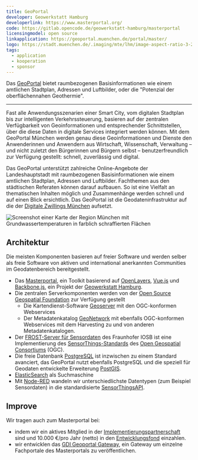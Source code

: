 ```yaml
---
title: GeoPortal
developer: Geowerkstatt Hamburg
developerlink: https://www.masterportal.org/
code: https://gitlab.opencode.de/geowerkstatt-hamburg/masterportal
licensingmodel: open source
linkapplication: https://geoportal.muenchen.de/portal/master/
logo: https://stadt.muenchen.de/.imaging/mte/lhm/image-aspect-ratio-3-2-1008w/dam/Home/Stadtverwaltung/Kommunalreferat/img_geoportal/Karten/Logo_GeoPortal.png/jcr:content/Logo_GeoPortal.png
tags:
  - application
  - kooperation
  - sponsor
---
```


Das [GeoPortal](https://geoportal.muenchen.de/portal/master/) bietet raumbezogenen Basisinformationen wie einem amtlichen Stadtplan, Adressen und Luftbilder, oder die "Potenzial der oberflächennahen Geothermie".

---

Fast alle Anwendungsszenarien einer Smart City, vom digitalen Stadtplan bis zur intelligenten Verkehrssteuerung, basieren auf der zentralen Verfügbarkeit von Geoinformationen und entsprechender Schnittstellen, über die diese Daten in digitale Services integriert werden können.
Mit dem GeoPortal München werden genau diese Geoinformationen und Dienste den Anwenderinnen und Anwendern aus Wirtschaft, Wissenschaft, Verwaltung – und nicht zuletzt den Bürgerinnen und Bürgern selbst – benutzerfreundlich zur Verfügung gestellt: schnell, zuverlässig und digital.

Das GeoPortal unterstützt zahlreiche Online-Angebote der Landeshauptstadt mit raumbezogenen Basisinformationen wie einem amtlichen Stadtplan, Adressen und Luftbilder.
Fachthemen aus den städtischen Referaten können darauf aufbauen.
So ist eine Vielfalt an thematischen Inhalten möglich und Zusammenhänge werden schnell und auf einen Blick ersichtlich.
Das GeoPortal ist die Geodateninfrastruktur auf die der [Digitale Zwillings München](https://muenchen.digital/twin/) aufsetzt.

![Screenshot einer Karte der Region München mit Grundwassertemperaturen in farblich schraffierten Flächen](/inhouse/geoportal_geothermie_screen.png)

## Architektur

Die meisten Komponenten basieren auf freier Software und werden selber als freie Software von aktiven und international anerkannten Communities im Geodatenbereich bereitgestellt.

- Das [Masterportal](https://www.masterportal.org/), ein Toolkit basierend auf [OpenLayers](https://openlayers.org/), [Vue.js](vuejs) und [Backbone.js](https://backbonejs.org/), ein Projekt der [Geowerkstatt Hamburg](https://www.hamburg.de/geowerkstatt/).
- Die zentralen Serverkomponenten werden von der [Open Source Geospatial Foundation](https://www.osgeo.org/) zur Verfügung gestellt
  - Die Kartendienst-Software [Geoserver](https://geoserver.org) mit den OGC-konformen Webservices
  - Der Metadatenkatalog [GeoNetwork](https://geonetwork-opensource.org) mit ebenfalls OGC-konformen Webservices mit dem Harvesting zu und von anderen Metadatenkatalogen.
- Der [FROST-Server für Sensordaten](https://www.iosb.fraunhofer.de/de/projekte-produkte/frostserver.html) des Fraunhofer IOSB ist eine Implementierung des [SensorThings-Standards](https://www.ogc.org/standards/sensorthings) des [Open Geospatial Consortiums](https://www.ogc.org/) (OGC).
- Die freie Datenbank [PostgreSQL](postgresql) ist inzwischen zu einem Standard avanciert, das GeoPortal nutzt ebenfalls PostgreSQL und die speziell für Geodaten entwickelte Erweiterung [PostGIS](https://postgis.net).
- [ElasticSearch](https://www.elastic.co/de/elasticsearch/) als Suchmaschine
- Mit [Node-RED](https://nodered.org/) wandeln wir unterschiedlichste Datentypen (zum Beispiel Sensordaten) in die standardisierte [SensorThingsAPI](https://github.com/opengeospatial/sensorthings).

## Improve

Wir tragen auch zum  Masterportal bei:

* indem wir ein aktives Mitglied in der [Implementierungspartnerschaft](https://www.masterportal.org/maintainer-group.html) sind und 10.000 €/pro Jahr (netto) in den [Entwicklungsfond](https://www.masterportal.org/entwicklungsfonds.html) einzahlen.
* wir entwicklen das [GDI Geoportal Gateway](https://github.com/it-at-m/geoportal-gateway), ein Gateway um einzelne Fachportale des Masterportals zu veröffentlichen.
